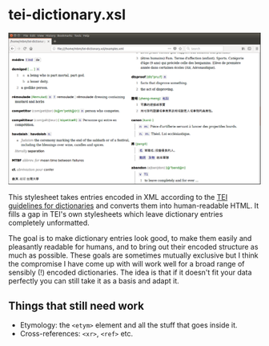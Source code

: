 # tei-dictionary.xsl

![Examples](examples.png)

This stylesheet takes entries encoded in XML according to the [TEI guidelines for dictionaries](http://www.tei-c.org/release/doc/tei-p5-doc/en/html/DI.html) and converts them into human-readable HTML. It fills a gap in TEI's own stylesheets which leave dictionary entries completely unformatted.

The goal is to make dictionary entries look good, to make them easily and pleasantly readable for humans, and to bring out their encoded structure as much as possible. These goals are sometimes mutually exclusive but I think the compromise I have come up with will work well for a broad range of sensibly (!) encoded dictionaries. The idea is that if it doesn't fit your data perfectly you can still take it as a basis and adapt it.

## Things that still need work

- Etymology: the `<etym>` element and all the stuff that goes inside it.
- Cross-references: `<xr>`, `<ref>` etc.
